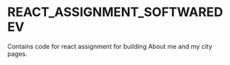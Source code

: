 # REACT_ASSIGNMENT_SOFTWAREDEV
Contains code for react assignment for building About me and my city pages.
